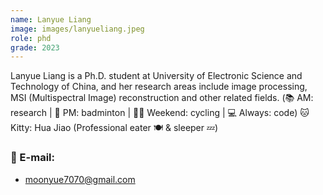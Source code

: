 ```yaml
---
name: Lanyue Liang
image: images/lanyueliang.jpeg
role: phd
grade: 2023
---
```


Lanyue Liang is a Ph.D. student at University of Electronic Science and Technology of China, and her research areas include image processing, MSI (Multispectral Image) reconstruction and other related fields.
(📚 AM: research | 🏸 PM: badminton | 🚴‍♀️ Weekend: cycling | 💻 Always: code)
🐱Kitty: Hua Jiao
(Professional eater 🍽️ & sleeper 💤)

### 📧 E-mail:
- moonyue7070@gmail.com
